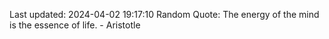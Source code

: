 Last updated: 2024-04-02 19:17:10
Random Quote: The energy of the mind is the essence of life. - Aristotle